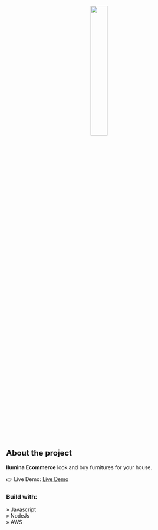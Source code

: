 <div align='center'><img style="width:30%" src='https://github.com/Arthur-Cyberpunk/ilumina_ecommerce/assets/72763456/44f105c9-0a78-405f-9da9-3b569c17c629'/></div>

<h2>About the project</h2>

  <p><b>Ilumina Ecommerce</b> look and buy furnitures for your house.</p>

👉 Live Demo: <a href='https://ilumina-ecommerce.vercel.app/'>Live Demo</a>

<h3>Build with:</h3>

» Javascript <br>
» NodeJs <br>
» AWS <br>

</div>
